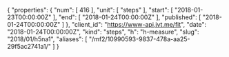 {
  "properties": {
    "num": [
      416
    ],
    "unit": [
      "steps"
    ],
    "start": [
      "2018-01-23T00:00:00Z"
    ],
    "end": [
      "2018-01-24T00:00:00Z"
    ],
    "published": [
      "2018-01-24T00:00:00Z"
    ]
  },
  "client_id": "https://www-api.jvt.me/fit",
  "date": "2018-01-24T00:00:00Z",
  "kind": "steps",
  "h": "h-measure",
  "slug": "2018/01/h5na1",
  "aliases": [
    "/mf2/10990593-9837-478a-aa25-29f5ac2741a1/"
  ]
}
